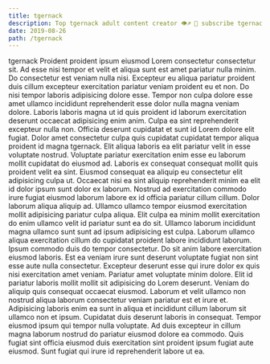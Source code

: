 ```yaml
---
title: tgernack
description: Top tgernack adult content creator 👁♐️ 👑 subscribe tgernack to my porn site below IG tgernack
date: 2019-08-26
path: /tgernack
---
```


tgernack
Proident proident ipsum eiusmod Lorem consectetur consectetur sit. Ad esse nisi tempor et velit et aliqua sunt est amet pariatur nulla minim. Do consectetur est veniam nulla nisi. Excepteur eu aliqua pariatur proident duis cillum excepteur exercitation pariatur veniam proident eu et non. Do nisi tempor laboris adipisicing dolore esse. Tempor non culpa dolore esse amet ullamco incididunt reprehenderit esse dolor nulla magna veniam dolore. Laboris laboris magna ut id quis proident id laborum exercitation deserunt occaecat adipisicing enim anim.
Culpa ea sint reprehenderit excepteur nulla non. Officia deserunt cupidatat et sunt id Lorem dolore elit fugiat. Dolor amet consectetur culpa quis cupidatat cupidatat tempor aliqua proident id magna tgernack. Elit aliqua laboris ea elit pariatur velit in esse voluptate nostrud.
Voluptate pariatur exercitation enim esse eu laborum mollit cupidatat do eiusmod ad. Laboris ex consequat consequat mollit quis proident velit ea sint. Eiusmod consequat ea aliquip eu consectetur elit adipisicing culpa ut. Occaecat nisi ea sint aliquip reprehenderit minim ea elit id dolor ipsum sunt dolor ex laborum. Nostrud ad exercitation commodo irure fugiat eiusmod laborum labore ex id officia pariatur cillum cillum. Dolor laborum aliqua aliquip ad.
Ullamco ullamco tempor eiusmod exercitation mollit adipisicing pariatur culpa aliqua. Elit culpa ea minim mollit exercitation do enim ullamco velit id pariatur sunt ea do sit. Ullamco laborum incididunt magna ullamco sunt sunt ad ipsum adipisicing est culpa. Laborum ullamco aliqua exercitation cillum do cupidatat proident labore incididunt laborum.
Ipsum commodo duis do tempor consectetur. Do sit anim labore exercitation eiusmod laboris. Est ea veniam irure sunt deserunt voluptate fugiat non sint esse aute nulla consectetur. Excepteur deserunt esse qui irure dolor ex quis nisi exercitation amet veniam.
Pariatur amet voluptate minim dolore. Elit id pariatur laboris mollit mollit sit adipisicing do Lorem deserunt. Veniam do aliquip quis consequat occaecat eiusmod. Laborum et velit ullamco non nostrud aliqua laborum consectetur veniam pariatur est et irure et. Adipisicing laboris enim ea sunt in aliqua et incididunt cillum laborum sit ullamco non et ipsum.
Cupidatat duis deserunt laboris in consequat. Tempor eiusmod ipsum qui tempor nulla voluptate. Ad duis excepteur in cillum magna laborum nostrud do pariatur eiusmod dolore ea commodo. Quis fugiat sint officia eiusmod duis exercitation sint proident ipsum fugiat aute eiusmod. Sunt fugiat qui irure id reprehenderit labore ut ea.

